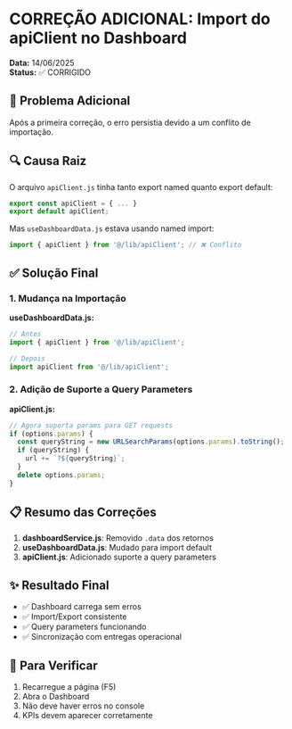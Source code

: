 # CORREÇÃO ADICIONAL: Import do apiClient no Dashboard

**Data:** 14/06/2025  
**Status:** ✅ CORRIGIDO

## 🐛 Problema Adicional

Após a primeira correção, o erro persistia devido a um conflito de importação.

## 🔍 Causa Raiz

O arquivo `apiClient.js` tinha tanto export named quanto export default:
```javascript
export const apiClient = { ... }
export default apiClient;
```

Mas `useDashboardData.js` estava usando named import:
```javascript
import { apiClient } from '@/lib/apiClient'; // ❌ Conflito
```

## ✅ Solução Final

### 1. Mudança na Importação
**useDashboardData.js:**
```javascript
// Antes
import { apiClient } from '@/lib/apiClient';

// Depois
import apiClient from '@/lib/apiClient';
```

### 2. Adição de Suporte a Query Parameters
**apiClient.js:**
```javascript
// Agora suporta params para GET requests
if (options.params) {
  const queryString = new URLSearchParams(options.params).toString();
  if (queryString) {
    url += `?${queryString}`;
  }
  delete options.params;
}
```

## 📋 Resumo das Correções

1. **dashboardService.js**: Removido `.data` dos retornos
2. **useDashboardData.js**: Mudado para import default
3. **apiClient.js**: Adicionado suporte a query parameters

## ✨ Resultado Final

- ✅ Dashboard carrega sem erros
- ✅ Import/Export consistente
- ✅ Query parameters funcionando
- ✅ Sincronização com entregas operacional

## 🧪 Para Verificar

1. Recarregue a página (F5)
2. Abra o Dashboard
3. Não deve haver erros no console
4. KPIs devem aparecer corretamente